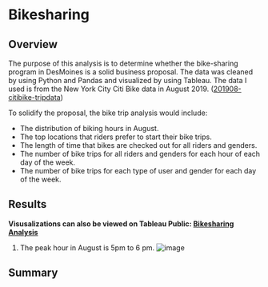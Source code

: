 # Bikesharing

## Overview
The purpose of this analysis is to determine whether the bike-sharing program in DesMoines is a solid business proposal. The data was cleaned by using Python and Pandas and visualized by using Tableau. The data I used is from the New York City Citi Bike data in August 2019. ([201908-citibike-tripdata](https://s3.amazonaws.com/tripdata/index.html))

To solidify the proposal, the bike trip analysis would include:
- The distribution of biking hours in August.
- The top locations that riders prefer to start their bike trips.
- The length of time that bikes are checked out for all riders and genders.
- The number of bike trips for all riders and genders for each hour of each day of the week.
- The number of bike trips for each type of user and gender for each day of the week.
  
## Results

**Visusalizations can also be viewed on Tableau Public: [Bikesharing Analysis](https://public.tableau.com/app/profile/sarah4803/viz/NYCCitiBikeAnalysis_16278775824520/NYCCitiBike?publish=yes)**

1. The peak hour in August is 5pm to 6 pm.
![image](https://user-images.githubusercontent.com/82549782/127812408-30e66aed-fadc-4cd7-b738-50a53157795e.png)


## Summary
